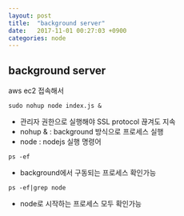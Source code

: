 ```yaml
---
layout: post
title:  "background server"
date:   2017-11-01 00:27:03 +0900
categories: node
---
```



## background server


aws ec2 접속해서

````
sudo nohup node index.js &
````
	
* 관리자 권한으로 실행해야 SSL protocol 끊겨도 지속
* nohup & : background 	방식으로 프로세스 실행 
* node : nodejs 실행 명령어


```
ps -ef
```

* background에서 구동되는 프로세스 확인가능


```
ps -ef|grep node
```

* node로 시작하는 프로세스 모두 확인가능




	

